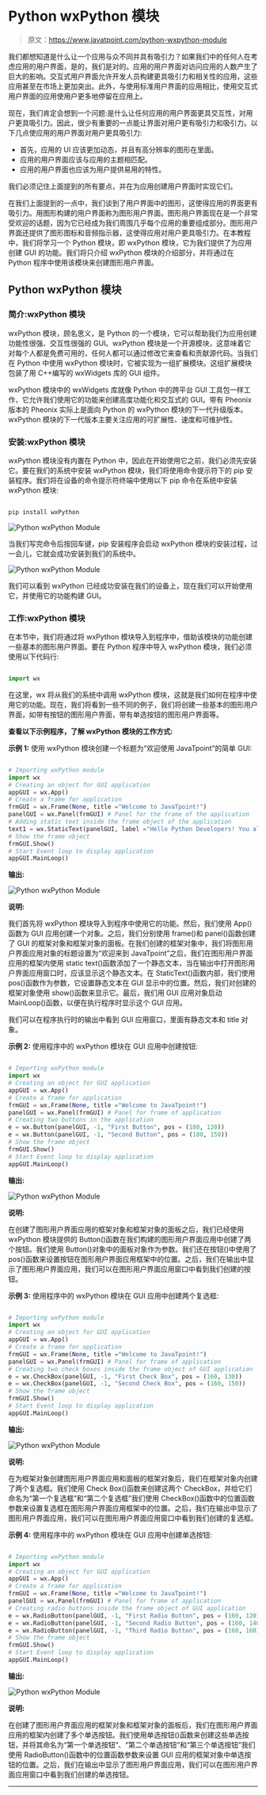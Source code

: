 # Python wxPython 模块

> 原文：<https://www.javatpoint.com/python-wxpython-module>

我们都想知道是什么让一个应用与众不同并具有吸引力？如果我们中的任何人在考虑应用的用户界面，是的，我们是对的。应用的用户界面对访问应用的人数产生了巨大的影响。交互式用户界面允许开发人员构建更具吸引力和相关性的应用，这些应用甚至在市场上更加突出。此外，与使用标准用户界面的应用相比，使用交互式用户界面的应用使用户更多地停留在应用上。

现在，我们肯定会想到一个问题:是什么让任何应用的用户界面更具交互性，对用户更具吸引力。因此，很少有重要的一点能让界面对用户更有吸引力和吸引力。以下几点使应用的用户界面对用户更具吸引力:

*   首先，应用的 UI 应该更加动态，并且有高分辨率的图形在里面。
*   应用的用户界面应该与应用的主题相匹配。
*   应用的用户界面也应该为用户提供易用的特性。

我们必须记住上面提到的所有要点，并在为应用创建用户界面时实现它们。

在我们上面提到的一点中，我们谈到了用户界面中的图形，这使得应用的界面更有吸引力。用图形构建的用户界面称为图形用户界面。图形用户界面现在是一个非常受欢迎的话题，因为它已经成为我们周围几乎每个应用的重要组成部分。图形用户界面还提供了图形图标和音频指示器，这使得应用对用户更具吸引力。在本教程中，我们将学习一个 Python 模块，即 wxPython 模块，它为我们提供了为应用创建 GUI 的功能。我们将只介绍 wxPython 模块的介绍部分，并将通过在 Python 程序中使用该模块来创建图形用户界面。

## Python wxPython 模块

### 简介:wxPython 模块

wxPython 模块，顾名思义，是 Python 的一个模块，它可以帮助我们为应用创建功能性很强、交互性很强的 GUI。wxPython 模块是一个开源模块，这意味着它对每个人都是免费可用的，任何人都可以通过修改它来查看和贡献源代码。当我们在 Python 中使用 wxPython 模块时，它被实现为一组扩展模块。这组扩展模块包装了用 C++编写的 wxWidgets 库的 GUI 组件。

wxPython 模块中的 wxWidgets 库就像 Python 中的跨平台 GUI 工具包一样工作，它允许我们使用它的功能来创建高度功能化和交互式的 GUI。带有 Pheonix 版本的 Pheonix 实际上是面向 Python 的 wxPython 模块的下一代升级版本。wxPython 模块的下一代版本主要关注应用的可扩展性、速度和可维护性。

### 安装:wxPython 模块

wxPython 模块没有内置在 Python 中，因此在开始使用它之前，我们必须先安装它。要在我们的系统中安装 wxPython 模块，我们将使用命令提示符下的 pip 安装程序。我们将在设备的命令提示符终端中使用以下 pip 命令在系统中安装 wxPython 模块:

```py

pip install wxPython

```

![Python wxPython Module](img/4d1cb45610cd29df890220eaf02faa64.png)

当我们写完命令后按回车键，pip 安装程序会启动 wxPython 模块的安装过程，过一会儿，它就会成功安装到我们的系统中。

![Python wxPython Module](img/9e63d8c21a0627da9a09264bd60d441f.png)

我们可以看到 wxPython 已经成功安装在我们的设备上，现在我们可以开始使用它，并使用它的功能构建 GUI。

### 工作:wxPython 模块

在本节中，我们将通过将 wxPython 模块导入到程序中，借助该模块的功能创建一些基本的图形用户界面。要在 Python 程序中导入 wxPython 模块，我们必须使用以下代码行:

```py

import wx

```

在这里，wx 将从我们的系统中调用 wxPython 模块，这就是我们如何在程序中使用它的功能。现在，我们将看到一些不同的例子，我们将创建一些基本的图形用户界面，如带有按钮的图形用户界面，带有单选按钮的图形用户界面等。

**查看以下示例程序，了解 wxPython 模块的工作方式:**

**示例 1:** 使用 wxPython 模块创建一个标题为“欢迎使用 JavaTpoint”的简单 GUI:

```py

# Importing wxPython module
import wx
# Creating an object for GUI application
appGUI = wx.App()
# Create a frame for application
frmGUI = wx.Frame(None, title ="Welcome to JavaTpoint!")
panelGUI = wx.Panel(frmGUI) # Panel for the frame of the application
# Adding static text inside the frame object of the application
text1 = wx.StaticText(panelGUI, label ="Hello Python Developers! You all are welcomed at JavaTpoint", pos = (120, 60))
# Show the frame object
frmGUI.Show()
# Start Event loop to display application
appGUI.MainLoop()

```

**输出:**

![Python wxPython Module](img/2f74a6848eaa485b755bac574f9eb449.png)

**说明:**

我们首先将 wxPython 模块导入到程序中使用它的功能。然后，我们使用 App()函数为 GUI 应用创建一个对象。之后，我们分别使用 frame()和 panel()函数创建了 GUI 的框架对象和框架对象的面板。在我们创建的框架对象中，我们将图形用户界面应用对象的标题设置为“欢迎来到 JavaTpoint”之后，我们在图形用户界面应用的框架内使用 static text()函数添加了一个静态文本，当在输出中打开图形用户界面应用窗口时，应该显示这个静态文本。在 StaticText()函数内部，我们使用 pos()函数作为参数，它设置静态文本在 GUI 显示中的位置。然后，我们对创建的框架对象使用 show()函数来显示它。最后，我们用 GUI 应用对象启动 MainLoop()函数，以便在执行程序时显示这个 GUI 应用。

我们可以在程序执行时的输出中看到 GUI 应用窗口，里面有静态文本和 title 对象。

**示例 2:** 使用程序中的 wxPython 模块在 GUI 应用中创建按钮:

```py

# Importing wxPython module
import wx
# Creating an object for GUI application
appGUI = wx.App()
# Create a frame for application
frmGUI = wx.Frame(None, title ="Welcome to JavaTpoint!")
panelGUI = wx.Panel(frmGUI) # Panel for frame of application
# Creating two buttons in the application
e = wx.Button(panelGUI, -1, "First Button", pos = (180, 120))
e = wx.Button(panelGUI, -1, "Second Button", pos = (180, 150))
# Show the frame object
frmGUI.Show()
# Start Event loop to display application
appGUI.MainLoop()

```

**输出:**

![Python wxPython Module](img/0235fbc8aac99fe232653ae7904a9da2.png)

**说明:**

在创建了图形用户界面应用的框架对象和框架对象的面板之后，我们已经使用 wxPython 模块提供的 Button()函数在我们构建的图形用户界面应用中创建了两个按钮。我们使用 Button()对象中的面板对象作为参数。我们还在按钮()中使用了 pos()函数来设置按钮在图形用户界面应用框架中的位置。之后，我们在输出中显示了图形用户界面应用，我们可以在图形用户界面应用窗口中看到我们创建的按钮。

**示例 3:** 使用程序中的 wxPython 模块在 GUI 应用中创建两个复选框:

```py

# Importing wxPython module
import wx
# Creating an object for GUI application
appGUI = wx.App()
# Create a frame for application
frmGUI = wx.Frame(None, title ="Welcome to JavaTpoint!")
panelGUI = wx.Panel(frmGUI) # Panel for frame of application
# Creating two check boxes inside the frame object of GUI application
e = wx.CheckBox(panelGUI, -1, "First Check Box", pos = (160, 130))
e = wx.CheckBox(panelGUI, -1, "Second Check Box", pos = (160, 150))
# Show the frame object
frmGUI.Show()
# Start Event loop to display application
appGUI.MainLoop()

```

**输出:**

![Python wxPython Module](img/dae7391bfd33b3b49120dc8cd5209f83.png)

**说明:**

在为框架对象创建图形用户界面应用和面板的框架对象后，我们在框架对象内创建了两个复选框。我们使用 Check Box()函数来创建这两个 CheckBox，并给它们命名为“第一个复选框”和“第二个复选框”我们使用 CheckBox()函数中的位置函数参数来设置复选框在图形用户界面应用框架中的位置。之后，我们在输出中显示了图形用户界面应用，我们可以在图形用户界面应用窗口中看到我们创建的复选框。

**示例 4:** 使用程序中的 wxPython 模块在 GUI 应用中创建单选按钮:

```py

# Importing wxPython module
import wx
# Creating an object for GUI application
appGUI = wx.App()
# Create a frame for application
frmGUI = wx.Frame(None, title ="Welcome to JavaTpoint!")
panelGUI = wx.Panel(frmGUI) # Panel for frame of application
# Creating radio buttons inside the frame object of GUI application
e = wx.RadioButton(panelGUI, -1, "First Radio Button", pos = (160, 120))
e = wx.RadioButton(panelGUI, -1, "Second Radio Button", pos = (160, 140))
e = wx.RadioButton(panelGUI, -1, "Third Radio Button", pos = (160, 160))
# Show the frame object
frmGUI.Show()
# Start Event loop to display application
appGUI.MainLoop()

```

**输出:**

![Python wxPython Module](img/d3a34dd89a963152ac6ed6b639cfbfee.png)

**说明:**

在创建了图形用户界面应用的框架对象和框架对象的面板后，我们在图形用户界面应用的框架内创建了多个单选按钮。我们使用单选按钮()函数来创建这些单选按钮，并将其命名为“第一个单选按钮”、“第二个单选按钮”和“第三个单选按钮”我们使用 RadioButton()函数中的位置函数参数来设置 GUI 应用的框架对象中单选按钮的位置。之后，我们在输出中显示了图形用户界面应用，我们可以在图形用户界面应用窗口中看到我们创建的单选按钮。

* * *